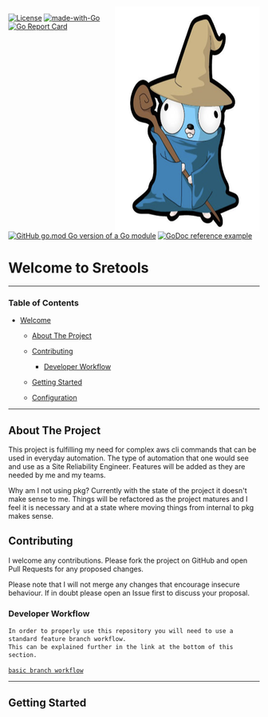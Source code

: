 <img align="right" width="290" height="450" src="https://github.com/atbagan/sretools/blob/main/docs/images/wizardry_gopher.png">

[![License](https://img.shields.io/badge/License-Apache%202.0-blue.svg)](https://opensource.org/licenses/Apache-2.0)
[![made-with-Go](https://img.shields.io/badge/Made%20with-Go-1f425f.svg)](http://golang.org)
[![Go Report Card](https://goreportcard.com/badge/github.com/atbagan/sretools)](https://goreportcard.com/report/github.com/atbagan/sretools)
[![GitHub go.mod Go version of a Go module](https://img.shields.io/github/go-mod/go-version/gomods/athens.svg)](https://github.com/gomods/athens)
[![GoDoc reference example](https://img.shields.io/badge/godoc-reference-blue.svg)](https://godoc.org/nanomsg.org/go/mangos/v2)

[comment]: <> ([![Docker Pulls]&#40;&#41;]&#40;&#41;)
# Welcome to Sretools 

------------------------------------------------------------------------------------------------------------------------
### Table of Contents
<!-- TOC -->
- [Welcome](#welcome-to-sretools)
    - [About The Project](#about-the-project)
    - [Contributing](#contributing)
        - [Developer Workflow](#developer-workflow)
    - [Getting Started](#getting-started)
    
    - [Configuration](#configuration)
------------------------------------------------------------------------------------------------------------------------
## About The Project

This project is fulfilling my need for complex aws cli commands that can be used in everyday automation.
The type of automation that one would see and use as a Site Reliability Engineer.  Features will be added
as they are needed by me and my teams.

Why am I not using pkg?  Currently with the state of the project it doesn't make sense to me. Things will be refactored
as the project matures and I feel it is necessary and at a state where moving things from internal to pkg makes 
sense.


## Contributing

I welcome any contributions. Please fork the project on GitHub and open
Pull Requests for any proposed changes.

Please note that I will not merge any changes that encourage insecure
behaviour. If in doubt please open an Issue first to discuss your proposal.

### Developer Workflow

```
In order to properly use this repository you will need to use a standard feature branch workflow.
This can be explained further in the link at the bottom of this section. 

```
[`basic branch workflow`](https://gist.github.com/Chaser324/ce0505fbed06b947d962)

------------------------------------------------------------------------------------------------------------------------

## Getting Started


